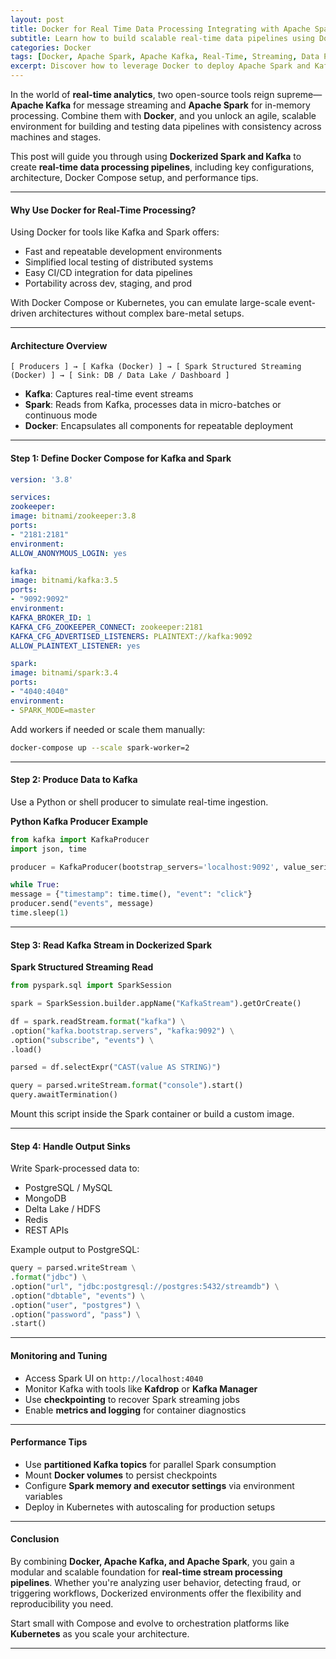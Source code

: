 ```yaml
---
layout: post
title: Docker for Real Time Data Processing Integrating with Apache Spark and Kafka
subtitle: Learn how to build scalable real-time data pipelines using Dockerized Apache Spark and Kafka for modern stream processing workloads
categories: Docker
tags: [Docker, Apache Spark, Apache Kafka, Real-Time, Streaming, Data Processing, Containers, Big Data, DevOps, Event-Driven]
excerpt: Discover how to leverage Docker to deploy Apache Spark and Kafka for real-time data pipelines. This guide covers container orchestration, configuration, data ingestion, and best practices for stream processing at scale.
---
```

In the world of **real-time analytics**, two open-source tools reign supreme—**Apache Kafka** for message streaming and **Apache Spark** for in-memory processing. Combine them with **Docker**, and you unlock an agile, scalable environment for building and testing data pipelines with consistency across machines and stages.

This post will guide you through using **Dockerized Spark and Kafka** to create **real-time data processing pipelines**, including key configurations, architecture, Docker Compose setup, and performance tips.

---

#### Why Use Docker for Real-Time Processing?

Using Docker for tools like Kafka and Spark offers:

- Fast and repeatable development environments
- Simplified local testing of distributed systems
- Easy CI/CD integration for data pipelines
- Portability across dev, staging, and prod

With Docker Compose or Kubernetes, you can emulate large-scale event-driven architectures without complex bare-metal setups.

---

#### Architecture Overview

```
[ Producers ] → [ Kafka (Docker) ] → [ Spark Structured Streaming (Docker) ] → [ Sink: DB / Data Lake / Dashboard ]
```

- **Kafka**: Captures real-time event streams
- **Spark**: Reads from Kafka, processes data in micro-batches or continuous mode
- **Docker**: Encapsulates all components for repeatable deployment

---

#### Step 1: Define Docker Compose for Kafka and Spark

```yaml
version: '3.8'

services:
zookeeper:
image: bitnami/zookeeper:3.8
ports:
- "2181:2181"
environment:
ALLOW_ANONYMOUS_LOGIN: yes

kafka:
image: bitnami/kafka:3.5
ports:
- "9092:9092"
environment:
KAFKA_BROKER_ID: 1
KAFKA_CFG_ZOOKEEPER_CONNECT: zookeeper:2181
KAFKA_CFG_ADVERTISED_LISTENERS: PLAINTEXT://kafka:9092
ALLOW_PLAINTEXT_LISTENER: yes

spark:
image: bitnami/spark:3.4
ports:
- "4040:4040"
environment:
- SPARK_MODE=master
```

Add workers if needed or scale them manually:

```bash
docker-compose up --scale spark-worker=2
```

---

#### Step 2: Produce Data to Kafka

Use a Python or shell producer to simulate real-time ingestion.

**Python Kafka Producer Example**

```python
from kafka import KafkaProducer
import json, time

producer = KafkaProducer(bootstrap_servers='localhost:9092', value_serializer=lambda v: json.dumps(v).encode('utf-8'))

while True:
message = {"timestamp": time.time(), "event": "click"}
producer.send("events", message)
time.sleep(1)
```

---

#### Step 3: Read Kafka Stream in Dockerized Spark

**Spark Structured Streaming Read**

```python
from pyspark.sql import SparkSession

spark = SparkSession.builder.appName("KafkaStream").getOrCreate()

df = spark.readStream.format("kafka") \
.option("kafka.bootstrap.servers", "kafka:9092") \
.option("subscribe", "events") \
.load()

parsed = df.selectExpr("CAST(value AS STRING)")

query = parsed.writeStream.format("console").start()
query.awaitTermination()
```

Mount this script inside the Spark container or build a custom image.

---

#### Step 4: Handle Output Sinks

Write Spark-processed data to:

- PostgreSQL / MySQL
- MongoDB
- Delta Lake / HDFS
- Redis
- REST APIs

Example output to PostgreSQL:

```python
query = parsed.writeStream \
.format("jdbc") \
.option("url", "jdbc:postgresql://postgres:5432/streamdb") \
.option("dbtable", "events") \
.option("user", "postgres") \
.option("password", "pass") \
.start()
```

---

#### Monitoring and Tuning

- Access Spark UI on `http://localhost:4040`
- Monitor Kafka with tools like **Kafdrop** or **Kafka Manager**
- Use **checkpointing** to recover Spark streaming jobs
- Enable **metrics and logging** for container diagnostics

---

#### Performance Tips

- Use **partitioned Kafka topics** for parallel Spark consumption
- Mount **Docker volumes** to persist checkpoints
- Configure **Spark memory and executor settings** via environment variables
- Deploy in Kubernetes with autoscaling for production setups

---

#### Conclusion

By combining **Docker, Apache Kafka, and Apache Spark**, you gain a modular and scalable foundation for **real-time stream processing pipelines**. Whether you're analyzing user behavior, detecting fraud, or triggering workflows, Dockerized environments offer the flexibility and reproducibility you need.

Start small with Compose and evolve to orchestration platforms like **Kubernetes** as you scale your architecture.

---
